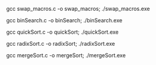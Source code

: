 gcc swap_macros.c -o swap_macros; ./swap_macros.exe

gcc binSearch.c -o binSearch; ./binSearch.exe

gcc quickSort.c -o quickSort; ./quickSort.exe

gcc radixSort.c -o radixSort; ./radixSort.exe

gcc mergeSort.c -o mergeSort; ./mergeSort.exe
